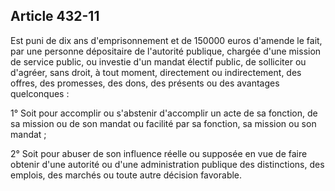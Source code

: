 Article 432-11
----
Est puni de dix ans d'emprisonnement et de 150000 euros d'amende le fait, par
une personne dépositaire de l'autorité publique, chargée d'une mission de
service public, ou investie d'un mandat électif public, de solliciter ou
d'agréer, sans droit, à tout moment, directement ou indirectement, des offres,
des promesses, des dons, des présents ou des avantages quelconques :

1° Soit pour accomplir ou s'abstenir d'accomplir un acte de sa fonction, de sa
mission ou de son mandat ou facilité par sa fonction, sa mission ou son mandat ;

2° Soit pour abuser de son influence réelle ou supposée en vue de faire obtenir
d'une autorité ou d'une administration publique des distinctions, des emplois,
des marchés ou toute autre décision favorable.
